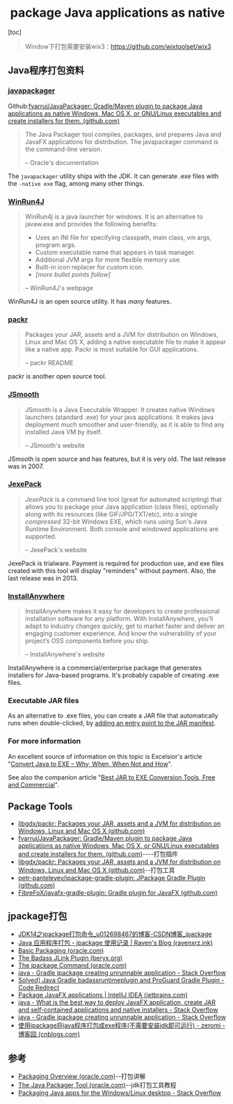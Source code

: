 <h1 align="center">package Java applications as native</h1>

[toc]

> Window下打包需要安装wix3：https://github.com/wixtoolset/wix3



## Java程序打包资料

### [javapackager](https://docs.oracle.com/javase/10/tools/javapackager.htm)

Github:[fvarrui/JavaPackager: Gradle/Maven plugin to package Java applications as native Windows, Mac OS X, or GNU/Linux executables and create installers for them. (github.com)](https://github.com/fvarrui/JavaPackager)

> The Java Packager tool compiles, packages, and prepares Java and JavaFX applications for distribution. The javapackager command is the command-line version.
>
> – Oracle's documentation

The `javapackager` utility ships with the JDK. It can generate .exe files with the `-native exe` flag, among many other things.

### [WinRun4J](http://winrun4j.sourceforge.net/)

> WinRun4j is a java launcher for windows. It is an alternative to javaw.exe and provides the following benefits:
>
> - Uses an INI file for specifying classpath, main class, vm args, program args.
> - Custom executable name that appears in task manager.
> - Additional JVM args for more flexible memory use.
> - Built-in icon replacer for custom icon.
> - *[more bullet points follow]*
>
> – WinRun4J's webpage

WinRun4J is an open source utility. It has *many* features.

### [packr](https://github.com/libgdx/packr)

> Packages your JAR, assets and a JVM for distribution on Windows, Linux and Mac OS X, adding a native executable file to make it appear like a native app. Packr is most suitable for GUI applications.
>
> – packr README

packr is another open source tool.

### [JSmooth](http://jsmooth.sourceforge.net/)

> JSmooth is a Java Executable Wrapper. It creates native Windows launchers (standard .exe) for your java applications. It makes java deployment much smoother and user-friendly, as it is able to find any installed Java VM by itself.
>
> – JSmooth's website

JSmooth is open source and has features, but it is very old. The last release was in 2007.

### [JexePack](https://www.duckware.com/jexepack/index.html)

> *JexePack* is a command line tool (great for automated scripting) that allows you to package your Java application (class files), optionally along with its resources (like GIF/JPG/TXT/etc), into a single *compressed* 32-bit Windows EXE, which runs using Sun's Java Runtime Environment. Both console and windowed applications are supported.
>
> – JexePack's website

JexePack is trialware. Payment is required for production use, and exe files created with this tool will display "reminders" without payment. Also, the last release was in 2013.

### [InstallAnywhere](https://www.flexera.com/products/installation/installanywhere.html)

> InstallAnywhere makes it easy for developers to create professional installation software for any platform. With InstallAnywhere, you’ll adapt to industry changes quickly, get to market faster and deliver an engaging customer experience. And know the vulnerability of your project’s OSS components before you ship.
>
> – InstallAnywhere's website

InstallAnywhere is a commercial/enterprise package that generates installers for Java-based programs. It's probably capable of creating .exe files.

### Executable JAR files

As an alternative to .exe files, you can create a JAR file that automatically runs when double-clicked, by [adding an entry point to the JAR manifest](https://docs.oracle.com/javase/tutorial/deployment/jar/appman.html).

### For more information

An excellent source of information on this topic is Excelsior's article "[Convert Java to EXE – Why, When, When Not and How](https://www.excelsior-usa.com/articles/java-to-exe.html)".

See also the companion article "[Best JAR to EXE Conversion Tools, Free and Commercial](https://www.excelsior-usa.com/articles/best-jar-to-exe-conversion-tools-free-commercial.html)".



## Package Tools

* [libgdx/packr: Packages your JAR, assets and a JVM for distribution on Windows, Linux and Mac OS X (github.com)](https://github.com/libgdx/packr)
* [fvarrui/JavaPackager: Gradle/Maven plugin to package Java applications as native Windows, Mac OS X, or GNU/Linux executables and create installers for them. (github.com)](https://github.com/fvarrui/JavaPackager)----打包插件
* [libgdx/packr: Packages your JAR, assets and a JVM for distribution on Windows, Linux and Mac OS X (github.com)](https://github.com/libgdx/packr)--打包工具
* [petr-panteleyev/jpackage-gradle-plugin: JPackage Gradle Plugin (github.com)](https://github.com/petr-panteleyev/jpackage-gradle-plugin)
* [FibreFoX/javafx-gradle-plugin: Gradle plugin for JavaFX (github.com)](https://github.com/FibreFoX/javafx-gradle-plugin)



## jpackage打包

* [JDK14之jpackage打包命令_u012698467的博客-CSDN博客_jpackage](https://blog.csdn.net/u012698467/article/details/104897144/)
* [Java 应用程序打包 - jpackage 使用记录 | Raven's Blog (ravenxrz.ink)](https://ravenxrz.ink/archives/421e5ad2.html)
* [Basic Packaging (oracle.com)](https://docs.oracle.com/en/java/javase/14/jpackage/basic-packaging.html#GUID-24F95A39-049C-491A-B49A-75898FAA7C57)
* [The Badass JLink Plugin (beryx.org)](https://badass-jlink-plugin.beryx.org/releases/latest/)
* [The jpackage Command (oracle.com)](https://docs.oracle.com/en/java/javase/14/docs/specs/man/jpackage.html)
* [java - Gradle jpackage creating unrunnable application - Stack Overflow](https://stackoverflow.com/questions/66517949/gradle-jpackage-creating-unrunnable-application)
* [Solved\] Java Gradle badassruntimeplugin and ProGuard Gradle Plugin - Code Redirect](https://coderedirect.com/questions/578888/gradle-badass-runtime-plugin-and-proguard-gradle-plugin)
* [Package JavaFX applications | IntelliJ IDEA (jetbrains.com)](https://www.jetbrains.com/help/idea/packaging-javafx-applications.html#java_fx_build_artifact)
* [java - What is the best way to deploy JavaFX application, create JAR and self-contained applications and native installers - Stack Overflow](https://stackoverflow.com/questions/30145772/what-is-the-best-way-to-deploy-javafx-application-create-jar-and-self-contained/30162808#30162808)
* [java - Gradle jpackage creating unrunnable application - Stack Overflow](https://stackoverflow.com/questions/66517949/gradle-jpackage-creating-unrunnable-application)
* [使用jpackage将java程序打包成exe程序(不需要安装jdk即可运行) - zeromi - 博客园 (cnblogs.com)](https://www.cnblogs.com/zeromi/p/14852323.html)



## 参考

* [Packaging Overview (oracle.com)](https://docs.oracle.com/en/java/javase/14/jpackage/packaging-overview.html#GUID-C1027043-587D-418D-8188-EF8F44A4C06A)--打包讲解
* [The Java Packager Tool (oracle.com)](https://docs.oracle.com/javase/8/docs/technotes/guides/deploy/packager.html)--jdk打包工具教程
* [Packaging Java apps for the Windows/Linux desktop - Stack Overflow](https://stackoverflow.com/questions/7720/packaging-java-apps-for-the-windows-linux-desktop)